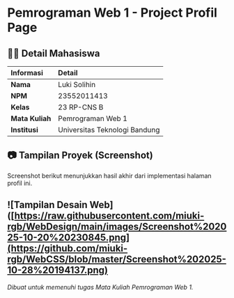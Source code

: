 # Pemrograman Web 1 - Project Profil Page

## 👨‍💻 Detail Mahasiswa

| Informasi | Detail |
| :--- | :--- |
| **Nama** | Luki Solihin |
| **NPM** | 23552011413 |
| **Kelas** | 23 RP-CNS B |
| **Mata Kuliah** | Pemrograman Web 1 |
| **Institusi** | Universitas Teknologi Bandung |

## 📷 Tampilan Proyek (Screenshot)

Screenshot berikut menunjukkan hasil akhir dari implementasi halaman profil ini.

![Tampilan Desain Web]([https://raw.githubusercontent.com/miuki-rgb/WebDesign/main/images/Screenshot%202025-10-20%20230845.png](https://github.com/miuki-rgb/WebCSS/blob/master/Screenshot%202025-10-28%20194137.png)
---

*Dibuat untuk memenuhi tugas Mata Kuliah Pemrograman Web 1.*
